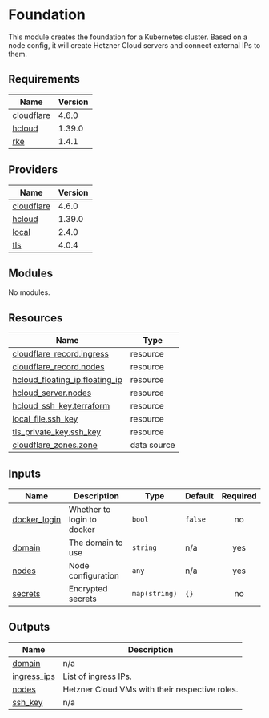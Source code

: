 # Foundation

This module creates the foundation for a Kubernetes cluster.
Based on a node config, it will create Hetzner Cloud servers and connect external IPs to them.

## Requirements

| Name | Version |
|------|---------|
| <a name="requirement_cloudflare"></a> [cloudflare](#requirement\_cloudflare) | 4.6.0 |
| <a name="requirement_hcloud"></a> [hcloud](#requirement\_hcloud) | 1.39.0 |
| <a name="requirement_rke"></a> [rke](#requirement\_rke) | 1.4.1 |

## Providers

| Name | Version |
|------|---------|
| <a name="provider_cloudflare"></a> [cloudflare](#provider\_cloudflare) | 4.6.0 |
| <a name="provider_hcloud"></a> [hcloud](#provider\_hcloud) | 1.39.0 |
| <a name="provider_local"></a> [local](#provider\_local) | 2.4.0 |
| <a name="provider_tls"></a> [tls](#provider\_tls) | 4.0.4 |

## Modules

No modules.

## Resources

| Name | Type |
|------|------|
| [cloudflare_record.ingress](https://registry.terraform.io/providers/cloudflare/cloudflare/4.6.0/docs/resources/record) | resource |
| [cloudflare_record.nodes](https://registry.terraform.io/providers/cloudflare/cloudflare/4.6.0/docs/resources/record) | resource |
| [hcloud_floating_ip.floating_ip](https://registry.terraform.io/providers/hetznercloud/hcloud/1.39.0/docs/resources/floating_ip) | resource |
| [hcloud_server.nodes](https://registry.terraform.io/providers/hetznercloud/hcloud/1.39.0/docs/resources/server) | resource |
| [hcloud_ssh_key.terraform](https://registry.terraform.io/providers/hetznercloud/hcloud/1.39.0/docs/resources/ssh_key) | resource |
| [local_file.ssh_key](https://registry.terraform.io/providers/hashicorp/local/latest/docs/resources/file) | resource |
| [tls_private_key.ssh_key](https://registry.terraform.io/providers/hashicorp/tls/latest/docs/resources/private_key) | resource |
| [cloudflare_zones.zone](https://registry.terraform.io/providers/cloudflare/cloudflare/4.6.0/docs/data-sources/zones) | data source |

## Inputs

| Name | Description | Type | Default | Required |
|------|-------------|------|---------|:--------:|
| <a name="input_docker_login"></a> [docker\_login](#input\_docker\_login) | Whether to login to docker | `bool` | `false` | no |
| <a name="input_domain"></a> [domain](#input\_domain) | The domain to use | `string` | n/a | yes |
| <a name="input_nodes"></a> [nodes](#input\_nodes) | Node configuration | `any` | n/a | yes |
| <a name="input_secrets"></a> [secrets](#input\_secrets) | Encrypted secrets | `map(string)` | `{}` | no |

## Outputs

| Name | Description |
|------|-------------|
| <a name="output_domain"></a> [domain](#output\_domain) | n/a |
| <a name="output_ingress_ips"></a> [ingress\_ips](#output\_ingress\_ips) | List of ingress IPs. |
| <a name="output_nodes"></a> [nodes](#output\_nodes) | Hetzner Cloud VMs with their respective roles. |
| <a name="output_ssh_key"></a> [ssh\_key](#output\_ssh\_key) | n/a |

